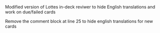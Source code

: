 Modified version of Lottes in-deck reviwer to hide English translations and work on due/failed cards


Remove the comment block at line 25 to hide english translations for new cards

